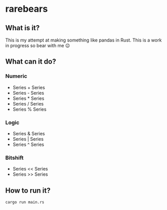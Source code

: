 # rarebears

## What is it?
This is my attempt at making something like pandas in Rust. This is a work in progress so bear with me 😉

## What can it do?
### Numeric
* Series + Series
* Series - Series
* Series * Series
* Series / Series
* Series % Series

### Logic
* Series & Series
* Series | Series
* Series ^ Series

### Bitshift
* Series << Series
* Series >> Series

## How to run it?
```
cargo run main.rs
```
